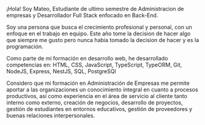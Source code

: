 ¡Hola! Soy Mateo, Estudiante de ultimo semestre de Administracion de empresas y Desarrollador Full Stack enfocado en Back-End.

Soy una persona que busca el crecimiento profesional y personal, con un enfoque en el trabajo en equipo. Este año tome la decision de hacer algo que siempre me gusto pero nunca habia tomado la decision de hacer y es la programación.

Como parte de mi formación en desarrollo web, he desarrollado competencias en: HTML, CSS, JavaScript, TypeScript, TypeORM, Git, NodeJS, Express, NestJS, SQL, PostgreSQl

Considero que mi formación en Administración de Empresas me permite aportar a las organizaciones un conocimiento integral en cuanto a procesos productivos, así como experiencia en el área de servicio al cliente tanto interno como externo, creación de negocios, desarrollo de proyectos, gestión de estudiantes en entornos educativos, gestión de proveedores y buenas relaciones interpersonales.
